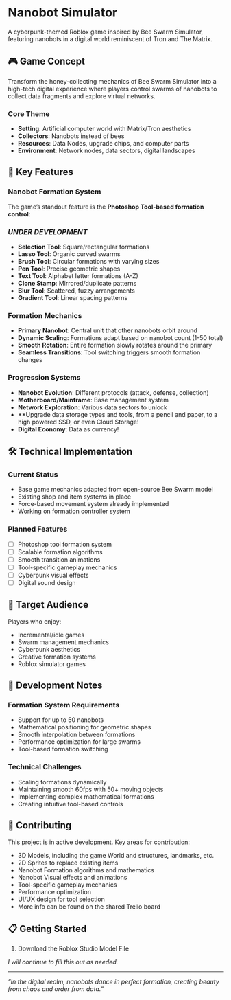 # Nanobot Simulator

A cyberpunk-themed Roblox game inspired by Bee Swarm Simulator, featuring nanobots in a digital world reminiscent of Tron and The Matrix.

## 🎮 Game Concept

Transform the honey-collecting mechanics of Bee Swarm Simulator into a high-tech digital experience where players control swarms of nanobots to collect data fragments and explore virtual networks.

### Core Theme

- **Setting**: Artificial computer world with Matrix/Tron aesthetics
- **Collectors**: Nanobots instead of bees
- **Resources**: Data Nodes, upgrade chips, and computer parts
- **Environment**: Network nodes, data sectors, digital landscapes

## 🚀 Key Features

### Nanobot Formation System

The game’s standout feature is the **Photoshop Tool-based formation control**:
### *UNDER DEVELOPMENT*
- **Selection Tool**: Square/rectangular formations
- **Lasso Tool**: Organic curved swarms
- **Brush Tool**: Circular formations with varying sizes
- **Pen Tool**: Precise geometric shapes
- **Text Tool**: Alphabet letter formations (A-Z)
- **Clone Stamp**: Mirrored/duplicate patterns
- **Blur Tool**: Scattered, fuzzy arrangements
- **Gradient Tool**: Linear spacing patterns

### Formation Mechanics

- **Primary Nanobot**: Central unit that other nanobots orbit around
- **Dynamic Scaling**: Formations adapt based on nanobot count (1-50 total)
- **Smooth Rotation**: Entire formation slowly rotates around the primary
- **Seamless Transitions**: Tool switching triggers smooth formation changes

### Progression Systems

- **Nanobot Evolution**: Different protocols (attack, defense, collection) 
- **Motherboard/Mainframe**: Base management system
- **Network Exploration**: Various data sectors to unlock
- **Upgrade data storage types and tools, from a pencil and paper, to a high powered SSD, or even Cloud Storage!
- **Digital Economy**: Data as currency!

## 🛠 Technical Implementation

### Current Status

- Base game mechanics adapted from open-source Bee Swarm model
- Existing shop and item systems in place
- Force-based movement system already implemented
- Working on formation controller system

### Planned Features

- [ ] Photoshop tool formation system
- [ ] Scalable formation algorithms
- [ ] Smooth transition animations
- [ ] Tool-specific gameplay mechanics
- [ ] Cyberpunk visual effects
- [ ] Digital sound design

## 🎯 Target Audience

Players who enjoy:

- Incremental/idle games
- Swarm management mechanics
- Cyberpunk aesthetics
- Creative formation systems
- Roblox simulator games

## 🔧 Development Notes

### Formation System Requirements

- Support for up to 50 nanobots
- Mathematical positioning for geometric shapes
- Smooth interpolation between formations
- Performance optimization for large swarms
- Tool-based formation switching

### Technical Challenges

- Scaling formations dynamically
- Maintaining smooth 60fps with 50+ moving objects
- Implementing complex mathematical formations
- Creating intuitive tool-based controls

## 🤝 Contributing

This project is in active development. Key areas for contribution:

- 3D Models, including the game World and structures, landmarks, etc.
- 2D Sprites to replace existing items
- Nanobot Formation algorithms and mathematics
- Nanobot Visual effects and animations
- Tool-specific gameplay mechanics
- Performance optimization
- UI/UX design for tool selection
- More info can be found on the shared Trello board

## 📋 Getting Started

1. Download the Roblox Studio Model File

*I will continue to fill this out as needed.*

-----

*“In the digital realm, nanobots dance in perfect formation, creating beauty from chaos and order from data.”*